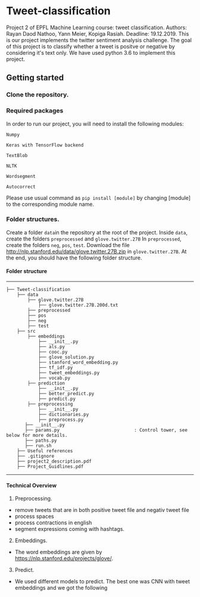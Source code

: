 # Tweet-classification
Project 2 of EPFL Machine Learning course: tweet classification. 
Authors: Rayan Daod Nathoo, Yann Meier, Kopiga Rasiah.
Deadline: 19.12.2019.
This is our project implements the twitter sentiment analysis challenge. The goal of this project is to classify whether a tweet is positve or negative by considering it's text only. We have used python 3.6 to implement this project.



## Getting started

### Clone the repository.


### Required packages
In order to run our project, you will need to install the following modules: 

`Numpy`

`Keras with TensorFlow backend`

`TextBlob`

`NLTK`

`Wordsegment`

`Autocorrect`


Please use usual command as `pip install [module]` by changing [module] to the corresponding module name.

### Folder structures.

Create a folder `data`in the repository at the root of the project. Inside `data`, create the folders `preprocessed` and `glove.twitter.27B`
In `preprocessed`, create the folders `neg`, `pos`, `test`.
Download the file http://nlp.stanford.edu/data/glove.twitter.27B.zip in `glove.twitter.27B`. At the end, you should have the following folder structure.


#### Folder structure
------------

    ├── Tweet-classification                     
        ├── data
            ├── glove.twitter.27B 
                ├── glove.twitter.27B.200d.txt
            ├── preprocessed       
            ├── pos
            ├── neg
            ├── test
        ├── src
            ├── embeddings
                ├── __init__.py
                ├── als.py
                ├── cooc.py
                ├── glove_solution.py
                ├── stanford_word_embedding.py
                ├── tf_idf.py
                ├── tweet_embeddings.py
                ├── vocab.py
            ├── prediction
                ├── __init__.py
                ├── better_predict.py
                ├── predict.py
            ├── preprocessing
                ├── __init__.py
                ├── dictionaries.py
                ├── preprocess.py
           ├── __init__.py
           ├── params.py                            : Control tower, see below for more details.
           ├── paths.py 
           ├── run.sh
        ├── Useful references
        ├── .gitignore
        ├── project2_description.pdf
        ├── Project_Guidlines.pdf

--------

#### Technical Overview

1. Preprocessing. 
- remove tweets that are in both positive tweet file and negativ tweet file
- process spaces
- process contractions in english
- segment expressions coming with hashtags.

2. Embeddings.
- The word embeddings are given by https://nlp.stanford.edu/projects/glove/. 

3. Predict.
- We used different models to predict. The best one was CNN with tweet embeddings and we got the following 

  

